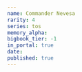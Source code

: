 ```yaml
---
name: Commander Nevesa
rarity: 4
series: tos
memory_alpha:
bigbook_tier: -1
in_portal: true
date:
published: true
---
```



